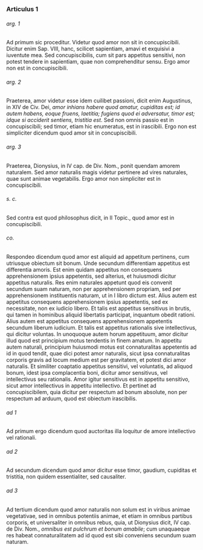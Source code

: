 ### Articulus 1

###### arg. 1
Ad primum sic proceditur. Videtur quod amor non sit in concupiscibili. Dicitur enim Sap. VIII, hanc, scilicet sapientiam, amavi et exquisivi a iuventute mea. Sed concupiscibilis, cum sit pars appetitus sensitivi, non potest tendere in sapientiam, quae non comprehenditur sensu. Ergo amor non est in concupiscibili.

###### arg. 2
Praeterea, amor videtur esse idem cuilibet passioni, dicit enim Augustinus, in XIV de Civ. Dei, *amor inhians habere quod amatur, cupiditas est; id autem habens, eoque fruens, laetitia; fugiens quod ei adversatur, timor est; idque si acciderit sentiens, tristitia est*. Sed non omnis passio est in concupiscibili; sed timor, etiam hic enumeratus, est in irascibili. Ergo non est simpliciter dicendum quod amor sit in concupiscibili.

###### arg. 3
Praeterea, Dionysius, in IV cap. de Div. Nom., ponit quendam amorem naturalem. Sed amor naturalis magis videtur pertinere ad vires naturales, quae sunt animae vegetabilis. Ergo amor non simpliciter est in concupiscibili.

###### s. c.
Sed contra est quod philosophus dicit, in II Topic., quod amor est in concupiscibili.

###### co.
Respondeo dicendum quod amor est aliquid ad appetitum pertinens, cum utriusque obiectum sit bonum. Unde secundum differentiam appetitus est differentia amoris. Est enim quidam appetitus non consequens apprehensionem ipsius appetentis, sed alterius, et huiusmodi dicitur appetitus naturalis. Res enim naturales appetunt quod eis convenit secundum suam naturam, non per apprehensionem propriam, sed per apprehensionem instituentis naturam, ut in I libro dictum est. Alius autem est appetitus consequens apprehensionem ipsius appetentis, sed ex necessitate, non ex iudicio libero. Et talis est appetitus sensitivus in brutis, qui tamen in hominibus aliquid libertatis participat, inquantum obedit rationi. Alius autem est appetitus consequens apprehensionem appetentis secundum liberum iudicium. Et talis est appetitus rationalis sive intellectivus, qui dicitur voluntas. In unoquoque autem horum appetituum, amor dicitur illud quod est principium motus tendentis in finem amatum. In appetitu autem naturali, principium huiusmodi motus est connaturalitas appetentis ad id in quod tendit, quae dici potest amor naturalis, sicut ipsa connaturalitas corporis gravis ad locum medium est per gravitatem, et potest dici amor naturalis. Et similiter coaptatio appetitus sensitivi, vel voluntatis, ad aliquod bonum, idest ipsa complacentia boni, dicitur amor sensitivus, vel intellectivus seu rationalis. Amor igitur sensitivus est in appetitu sensitivo, sicut amor intellectivus in appetitu intellectivo. Et pertinet ad concupiscibilem, quia dicitur per respectum ad bonum absolute, non per respectum ad arduum, quod est obiectum irascibilis.

###### ad 1
Ad primum ergo dicendum quod auctoritas illa loquitur de amore intellectivo vel rationali.

###### ad 2
Ad secundum dicendum quod amor dicitur esse timor, gaudium, cupiditas et tristitia, non quidem essentialiter, sed causaliter.

###### ad 3
Ad tertium dicendum quod amor naturalis non solum est in viribus animae vegetativae, sed in omnibus potentiis animae, et etiam in omnibus partibus corporis, et universaliter in omnibus rebus, quia, ut Dionysius dicit, IV cap. de Div. Nom., *omnibus est pulchrum et bonum amabile*; cum unaquaeque res habeat connaturalitatem ad id quod est sibi conveniens secundum suam naturam.

